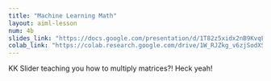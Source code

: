 ```yaml
---
title: "Machine Learning Math"
layout: aiml-lesson
num: 4b
slides_link: "https://docs.google.com/presentation/d/1T82z5xidx2nB9KvqF1WrQHabz2Defj-kXHg6PrVYDQw/"
colab_link: "https://colab.research.google.com/drive/1W_RJZkg_v6zjSodXSeuTFJV95q3728wl"
---
```


KK Slider teaching you how to multiply matrices?! Heck yeah!
